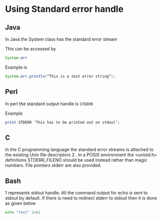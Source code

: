 # Using Standard error handle

## Java
In Java the System class has the standard error stream

This can be accessed by
```java
System.err
```
Example is

```java
System.err.println(“This is a test error string”);
```

## Perl
In perl the standard output handle is ```STDERR```

Example

```perl
print STDERR ‘This has to be printed out on stdout’;
```

## C
In the C programming language the standard error streams is attached to the existing Unix file descriptors 2 . In a POSIX environment the <unistd.h> definitions STDERR_FILENO should be used instead rather than magic numbers. File pointers stderr are also provided.

## Bash

1 represents stdout handle.
All the command output for echo is sent to stdout by default. If there is need to redirect stderr to stdout then it is done as given below

```bash
echo "test" 2>&1
```
